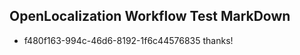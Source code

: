 ## OpenLocalization Workflow Test MarkDown
* f480f163-994c-46d6-8192-1f6c44576835 thanks!

<!--HONumber=Jul16_HO2-->


